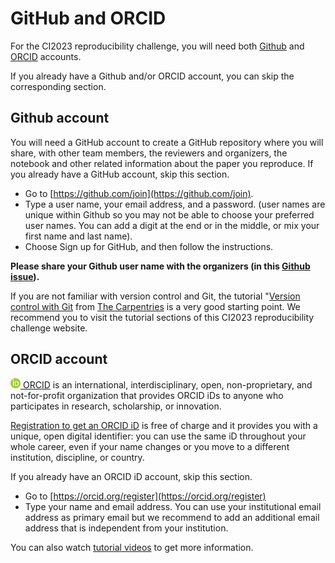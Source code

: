 # GitHub and ORCID

For the CI2023 reproducibility challenge, you will need both [Github](https://github.com) and [ORCID](https://orcid.org) accounts. 

If you already have a Github and/or ORCID account, you can skip the corresponding section.


## Github account

You will need a GitHub account to create a GitHub repository where you will share, with other team members, the reviewers and organizers, the notebook and other related information about the paper you reproduce. If you already have a GitHub account, skip this section.

- Go to [https://github.com/join](https://github.com/join).
- Type a user name, your email address, and a password. (user names are unique within Github so you may not be able to choose your preferred user names. You can add a digit at the end or in the middle, or mix your first name and last name).
- Choose Sign up for GitHub, and then follow the instructions.


**Please share your Github user name with the organizers (in this [Github issue](TBD)).**


If you are not familiar with version control and Git, the tutorial "[Version control with Git](https://swcarpentry.github.io/git-novice) from [The Carpentries](https://carpentries.org) is a very good starting point. We recommend you to visit the tutorial sections of this CI2023 reproducibility challenge website. 

## ORCID account

[![ORCID iD](../figures/ORCIDiD_icon16x16.png) ORCID](https://orcid.org) is an international, interdisciplinary, open, non-proprietary, and not-for-profit organization that provides ORCID iDs to anyone who participates in research, scholarship, or innovation.

[Registration to get an ORCID iD](https://orcid.org/register) is free of charge and it provides you with a unique, open digital identifier: you can use the same iD throughout your whole career, even if your name changes or you move to a different institution, discipline, or country. 

If you already have an ORCID iD account, skip this section.

- Go to [https://orcid.org/register](https://orcid.org/register)
- Type your name and email address. You can use your institutional email address as primary email but we recommend to add an additional email address that is independent from your institution.


You can also watch [tutorial videos](https://info.orcid.org/video-tutorials/) to get more information.
